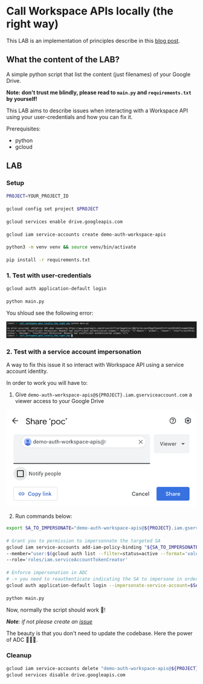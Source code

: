 # Call Workspace APIs locally (the right way)

This LAB is an implementation of principles describe in this [blog post](https://medium.com/@loic.sikidi/authenticating-to-workspace-apis-locally-the-right-way-e2a6f283c0ba). 

## What the content of the LAB?

A simple python script that list the content (just filenames) of your Google Drive.

**Note: don't trust me blindly, please read to `main.py` and `requirements.txt` by yourself!**

This LAB aims to describe issues when interacting with a Workspace API using your user-credentials and how you can fix it. 

Prerequisites:
  * python
  * gcloud

## LAB

### Setup

```bash
PROJECT=YOUR_PROJECT_ID

gcloud config set project $PROJECT

gcloud services enable drive.googleapis.com

gcloud iam service-accounts create demo-auth-workspace-apis

python3 -m venv venv && source venv/bin/activate

pip install -r requirements.txt
```

### **1. Test with user-credentials**

```bash
gcloud auth application-default login

python main.py
```

You shloud see the following error:

![](error.png)

### **2. Test with a service account impersonation**

A way to fix this issue it so interact with Workspace API using a service account identity.

In order to work you will have to:

1. Give `demo-auth-workspace-apis@${PROJECT}.iam.gserviceaccount.com` a viewer access to your Google Drive

![](service_access_to_drive.png)

2. Run commands below:

```bash
export SA_TO_IMPERSONATE="demo-auth-workspace-apis@${PROJECT}.iam.gserviceaccount.com"

# Grant you to permission to impersonnate the targeted SA
gcloud iam service-accounts add-iam-policy-binding "${SA_TO_IMPERSONATE}" \
--member="user:$(gcloud auth list --filter=status=active --format='value(account)')" \
--role='roles/iam.serviceAccountTokenCreator'

# Enforce impersonation in ADC
# -> you need to reauthenticate indicating the SA to impersone in order to propagate the information
gcloud auth application-default login --impersonate-service-account=$SA_TO_IMPERSONATE

python main.py
```

Now, normally the script should work 🚀!

***Note**: if not please create an [issue](https://github.com/LoicSikidi/call_workspace_apis_locally_the_right_way/issues)*

The beauty is that you don't need to update the codebase. Here the power of ADC 💪💪💪. 

### Cleanup

```bash
gcloud iam service-accounts delete "demo-auth-workspace-apis@${PROJECT}.iam.gserviceaccount.com" -q
gcloud services disable drive.googleapis.com
```

